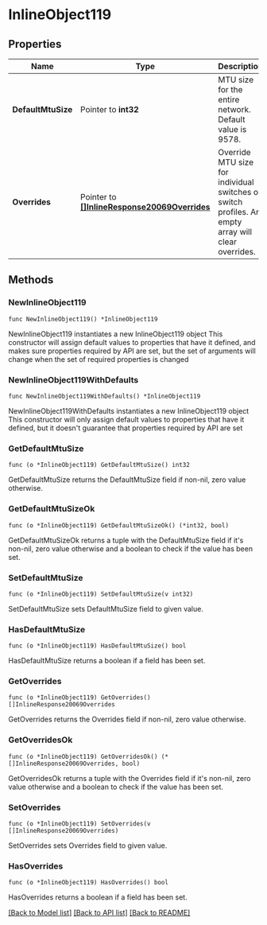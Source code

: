 # InlineObject119

## Properties

Name | Type | Description | Notes
------------ | ------------- | ------------- | -------------
**DefaultMtuSize** | Pointer to **int32** | MTU size for the entire network. Default value is 9578. | [optional] 
**Overrides** | Pointer to [**[]InlineResponse20069Overrides**](InlineResponse20069Overrides.md) | Override MTU size for individual switches or switch profiles. An empty array will clear overrides. | [optional] 

## Methods

### NewInlineObject119

`func NewInlineObject119() *InlineObject119`

NewInlineObject119 instantiates a new InlineObject119 object
This constructor will assign default values to properties that have it defined,
and makes sure properties required by API are set, but the set of arguments
will change when the set of required properties is changed

### NewInlineObject119WithDefaults

`func NewInlineObject119WithDefaults() *InlineObject119`

NewInlineObject119WithDefaults instantiates a new InlineObject119 object
This constructor will only assign default values to properties that have it defined,
but it doesn't guarantee that properties required by API are set

### GetDefaultMtuSize

`func (o *InlineObject119) GetDefaultMtuSize() int32`

GetDefaultMtuSize returns the DefaultMtuSize field if non-nil, zero value otherwise.

### GetDefaultMtuSizeOk

`func (o *InlineObject119) GetDefaultMtuSizeOk() (*int32, bool)`

GetDefaultMtuSizeOk returns a tuple with the DefaultMtuSize field if it's non-nil, zero value otherwise
and a boolean to check if the value has been set.

### SetDefaultMtuSize

`func (o *InlineObject119) SetDefaultMtuSize(v int32)`

SetDefaultMtuSize sets DefaultMtuSize field to given value.

### HasDefaultMtuSize

`func (o *InlineObject119) HasDefaultMtuSize() bool`

HasDefaultMtuSize returns a boolean if a field has been set.

### GetOverrides

`func (o *InlineObject119) GetOverrides() []InlineResponse20069Overrides`

GetOverrides returns the Overrides field if non-nil, zero value otherwise.

### GetOverridesOk

`func (o *InlineObject119) GetOverridesOk() (*[]InlineResponse20069Overrides, bool)`

GetOverridesOk returns a tuple with the Overrides field if it's non-nil, zero value otherwise
and a boolean to check if the value has been set.

### SetOverrides

`func (o *InlineObject119) SetOverrides(v []InlineResponse20069Overrides)`

SetOverrides sets Overrides field to given value.

### HasOverrides

`func (o *InlineObject119) HasOverrides() bool`

HasOverrides returns a boolean if a field has been set.


[[Back to Model list]](../README.md#documentation-for-models) [[Back to API list]](../README.md#documentation-for-api-endpoints) [[Back to README]](../README.md)


